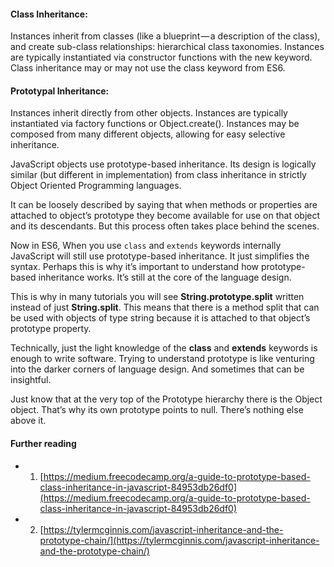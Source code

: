 #### Class Inheritance:

Instances inherit from classes (like a blueprint — a description of the class), and create sub-class relationships: hierarchical class taxonomies. Instances are typically instantiated via constructor functions with the new keyword. Class inheritance may or may not use the class keyword from ES6.

#### Prototypal Inheritance:

Instances inherit directly from other objects. Instances are typically instantiated via factory functions or Object.create(). Instances may be composed from many different objects, allowing for easy selective inheritance.

JavaScript objects use prototype-based inheritance. Its design is logically similar (but different in implementation) from class inheritance in strictly Object Oriented Programming languages.

It can be loosely described by saying that when methods or properties are attached to object’s prototype they become available for use on that object and its descendants. But this process often takes place behind the scenes.

Now in ES6, When you use `class` and `extends` keywords internally JavaScript will still use prototype-based inheritance. It just simplifies the syntax. Perhaps this is why it’s important to understand how prototype-based inheritance works. It’s still at the core of the language design.

This is why in many tutorials you will see **String.prototype.split** written instead of just **String.split**. This means that there is a method split that can be used with objects of type string because it is attached to that object’s prototype property.

Technically, just the light knowledge of the **class** and **extends** keywords is enough to write software. Trying to understand prototype is like venturing into the darker corners of language design. And sometimes that can be insightful.

Just know that at the very top of the Prototype hierarchy there is the Object object. That’s why its own prototype points to null. There’s nothing else above it.

#### Further reading

- 1.  [https://medium.freecodecamp.org/a-guide-to-prototype-based-class-inheritance-in-javascript-84953db26df0](https://medium.freecodecamp.org/a-guide-to-prototype-based-class-inheritance-in-javascript-84953db26df0)

- 2. [https://tylermcginnis.com/javascript-inheritance-and-the-prototype-chain/](https://tylermcginnis.com/javascript-inheritance-and-the-prototype-chain/)
